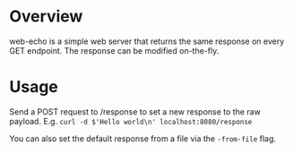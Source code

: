 # Overview

web-echo is a simple web server that returns the same response on every GET endpoint. The response can be modified on-the-fly.

# Usage

Send a POST request to /response to set a new response to the raw payload. E.g. `curl -d $'Hello world\n' localhost:8080/response`

You can also set the default response from a file via the `-from-file` flag.

